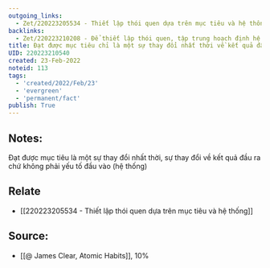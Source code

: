 ```yaml
---
outgoing_links:
  - Zet/220223205534 - Thiết lập thói quen dựa trên mục tiêu và hệ thống
backlinks:
  - Zet/220223210208 - Để thiết lập thói quen, tập trung hoạch định hệ thống thay vì tập trung mục tiêu
title: Đạt được mục tiêu chỉ là một sự thay đổi nhất thời về kết quả đầu ra chứ không phải yếu tố đầu vào
UID: 220223210540
created: 23-Feb-2022
noteid: 113
tags:
  - 'created/2022/Feb/23'
  - 'evergreen'
  - 'permanent/fact'
publish: True
---
```

## Notes:
Đạt được mục tiêu là một sự thay đổi nhất thời, sự thay đổi về kết quả đầu ra chứ không phải yếu tố đầu vào (hệ thống)

## Relate
- [[220223205534 - Thiết lập thói quen dựa trên mục tiêu và hệ thống]]

## Source:
- [[@ James Clear, Atomic Habits]], 10%




